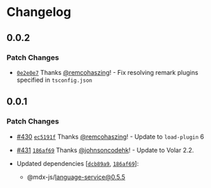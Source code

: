 # Changelog

## 0.0.2

### Patch Changes

- [`0e2e0e7`](https://github.com/mdx-js/mdx-analyzer/commit/0e2e0e7f373eda12a38af0a7ab3b3f816efffdd4) Thanks [@remcohaszing](https://github.com/remcohaszing)! - Fix resolving remark plugins specified in `tsconfig.json`

## 0.0.1

### Patch Changes

- [#430](https://github.com/mdx-js/mdx-analyzer/pull/430) [`ec5191f`](https://github.com/mdx-js/mdx-analyzer/commit/ec5191ff203032fd966ac01bb8ef375d8edb9756) Thanks [@remcohaszing](https://github.com/remcohaszing)! - Update to `load-plugin` 6

- [#431](https://github.com/mdx-js/mdx-analyzer/pull/431) [`186af69`](https://github.com/mdx-js/mdx-analyzer/commit/186af697b6244f2d3fac0707570c4753d925dd42) Thanks [@johnsoncodehk](https://github.com/johnsoncodehk)! - Update to Volar 2.2.

- Updated dependencies [[`dcb89a9`](https://github.com/mdx-js/mdx-analyzer/commit/dcb89a9202449b28ae1cfb079b3f82ec9ba41afc), [`186af69`](https://github.com/mdx-js/mdx-analyzer/commit/186af697b6244f2d3fac0707570c4753d925dd42)]:
  - @mdx-js/language-service@0.5.5
